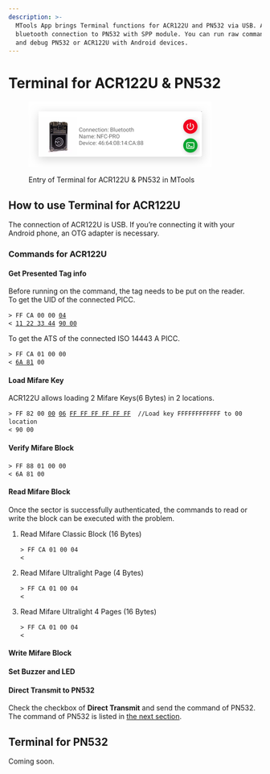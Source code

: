 ```yaml
---
description: >-
  MTools App brings Terminal functions for ACR122U and PN532 via USB. Also
  bluetooth connection to PN532 with SPP module. You can run raw commands easily
  and debug PN532 or ACR122U with Android devices.
---
```


# Terminal for ACR122U & PN532

<figure><img src="../.gitbook/assets/image.png" alt="" width="365"><figcaption><p>Entry of Terminal for ACR122U &#x26; PN532 in MTools</p></figcaption></figure>

## How to use Terminal for ACR122U

The connection of ACR122U is USB. If you’re connecting it with your Android phone, an OTG adapter is necessary.

### Commands for ACR122U

#### Get Presented Tag info&#x20;

Before running on the command, the tag needs to be put on the reader. \
To get the UID of the connected PICC.&#x20;

<pre><code>> FF CA 00 00 <a data-footnote-ref href="#user-content-fn-1">04</a>
&#x3C; <a data-footnote-ref href="#user-content-fn-2">11 22 33 44</a> <a data-footnote-ref href="#user-content-fn-3">90 00</a>
</code></pre>

To get the ATS of the connected ISO 14443 A PICC.

<pre><code>> FF CA 01 00 00
&#x3C; <a data-footnote-ref href="#user-content-fn-4">6A 81</a> 00
</code></pre>

#### Load Mifare Key&#x20;

ACR122U allows loading 2 Mifare Keys(6 Bytes) in 2 locations.&#x20;

<pre><code>> FF 82 00 <a data-footnote-ref href="#user-content-fn-5">00</a> <a data-footnote-ref href="#user-content-fn-6">06</a> <a data-footnote-ref href="#user-content-fn-7">FF FF FF FF FF FF</a>  //Load key FFFFFFFFFFFF to 00 location
&#x3C; 90 00
</code></pre>

#### Verify Mifare Block

```
> FF 88 01 00 00
< 6A 81 00
```

#### Read Mifare Block&#x20;

Once the sector is successfully authenticated, the commands to read or write the block can be executed with the problem.

1.  Read Mifare Classic Block (16 Bytes)

    ```
    > FF CA 01 00 04
    < 
    ```
2.  Read Mifare Ultralight Page (4 Bytes)

    ```
    > FF CA 01 00 04
    < 
    ```
3.  Read Mifare Ultralight 4 Pages (16 Bytes)

    ```
    > FF CA 01 00 04
    < 
    ```

#### Write Mifare Block&#x20;



#### Set Buzzer and LED



#### Direct Transmit to PN532

Check the checkbox of **Direct Transmit** and send the command of PN532. The command of PN532 is listed in [the next section](terminal-for-acr122u-and-pn532.md#terminal-for-pn532).

## Terminal for PN532

Coming soon.

[^1]: Full Length

[^2]: UID

[^3]: The operation completed successfully.

[^4]: Function not supported.

[^5]: 00h \~ 01h = Key Location.&#x20;

    The keys will disappear once the reader is power down.

[^6]: Key Length

[^7]: Mifare Key
